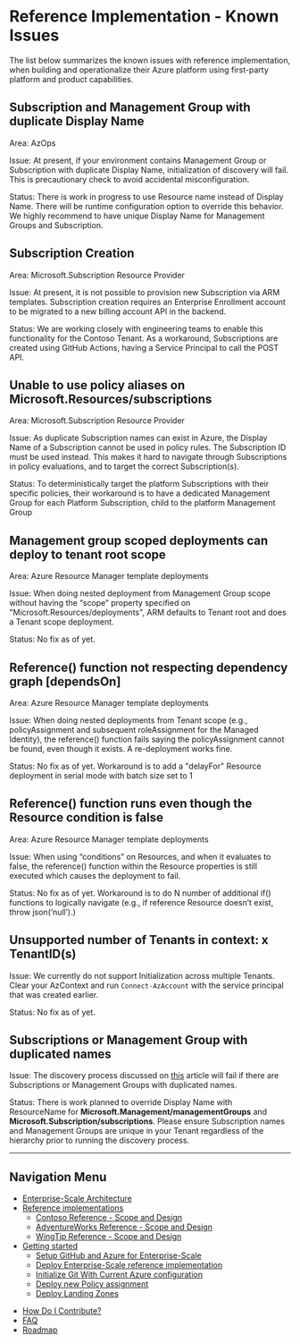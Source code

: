 
# Reference Implementation - Known Issues

The list below summarizes the known issues with reference implementation, when building and operationalize their Azure platform using first-party platform and product capabilities.

## Subscription and Management Group with duplicate Display Name

Area: AzOps

Issue: At present, if your environment contains Management Group or Subscription with duplicate Display Name, initialization of discovery will fail. This is precautionary check to avoid accidental misconfiguration.

Status: There is work in progress to use Resource name instead of Display Name. There will be runtime configuration option to override this behavior. We highly recommend to have unique Display Name for Management Groups and Subscription.

## Subscription Creation

Area: Microsoft.Subscription Resource Provider

Issue: At present, it is not possible to provision new Subscription via ARM templates. Subscription creation requires an Enterprise Enrollment account to be migrated to a new billing account API in the backend.

Status: We are working closely with engineering teams to enable this functionality for the Contoso Tenant. As a workaround, Subscriptions are created using GitHub Actions, having a Service Principal to call the POST API.

## Unable to use policy aliases on Microsoft.Resources/subscriptions

Area: Microsoft.Subscription Resource Provider

Issue: As duplicate Subscription names can exist in Azure, the Display Name of a Subscription cannot be used in policy rules. The Subscription ID must be used instead. This makes it hard to navigate through Subscriptions in policy evaluations, and to target the correct Subscription(s).

Status: To deterministically target the platform Subscriptions with their specific policies, their workaround is to have a dedicated Management Group for each Platform Subscription, child to the platform Management Group

## Management group scoped deployments can deploy to tenant root scope

Area: Azure Resource Manager template deployments

Issue: When doing nested deployment from Management Group scope without having the “scope” property specified on "Microsoft.Resources/deployments", ARM defaults to Tenant root and does a Tenant scope deployment.

Status: No fix as of yet.

## Reference() function not respecting dependency graph [dependsOn]

Area: Azure Resource Manager template deployments

Issue: When doing nested deployments from Tenant scope (e.g., policyAssignment and subsequent roleAssignment for the Managed Identity), the reference() function fails saying the policyAssignment cannot be found, even though it exists. A re-deployment works fine.

Status: No fix as of yet. Workaround is to add a "delayFor" Resource deployment in serial mode with batch size set to 1

## Reference() function runs even though the Resource condition is false

Area: Azure Resource Manager template deployments

Issue: When using “conditions” on Resources, and when it evaluates to false, the reference() function within the Resource properties is still executed which causes the deployment to fail.

Status: No fix as of yet. Workaround is to do N number of additional if() functions to logically navigate (e.g., if reference Resource doesn’t exist, throw json(‘null’).)

## Unsupported number of Tenants in context: x TenantID(s)

Issue: We currently do not support Initialization across multiple Tenants. <br>Clear your AzContext and run `Connect-AzAccount` with the service principal that was created earlier.

Status: No fix as of yet.

## Subscriptions or Management Group with duplicated names

Issue: The discovery process discussed on [this](./Deploy/discover-environment.md) article will fail if there are Subscriptions or Management Groups with duplicated names. 

Status: There is work planned to override Display Name with ResourceName for __Microsoft.Management/managementGroups__ and __Microsoft.Subscription/subscriptions__. Please ensure Subscription names and Management Groups are unique in your Tenant regardless of the hierarchy prior to running the discovery process. 

---

## Navigation Menu

* [Enterprise-Scale Architecture](./EnterpriseScale-Architecture.md)
* [Reference implementations](./reference/Readme.md)
  * [Contoso Reference - Scope and Design](./reference/contoso/Readme.md)
  * [AdventureWorks Reference - Scope and Design](./reference/adventureworks/README.md)
  * [WingTip Reference - Scope and Design](./reference/wingtip/README.md)
* [Getting started](./Deploy/getting-started.md)
  * [Setup GitHub and Azure for Enterprise-Scale](./Deploy/setup-github.md)
  * [Deploy Enterprise-Scale reference implementation](./Deploy/configure-own-environment.md)
  * [Initialize Git With Current Azure configuration](./Deploy/discover-environment.md)
  * [Deploy new Policy assignment](./Deploy/deploy-new-policy-assignment.md)
  * [Deploy Landing Zones](./Deploy/deploy-landing-zones.md)
<!--  * [Deploy new Policy Definition](./Deploy/deploy-new-deploy-new-policy-definition.md) -->
* [How Do I Contribute?](./EnterpriseScale-Contribution.md)
* [FAQ](./EnterpriseScale-FAQ.md)
* [Roadmap](./EnterpriseScale-roadmap.md)